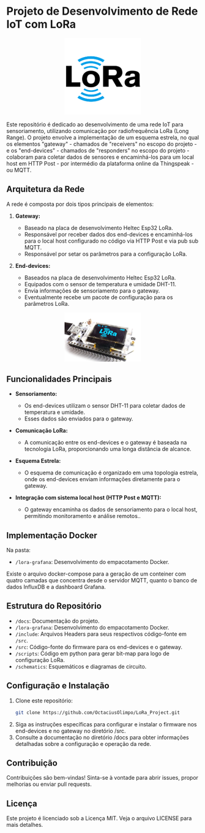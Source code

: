 # Projeto de Desenvolvimento de Rede IoT com LoRa

<p align="center">
  <img width="200" src="images/LoRa_Logo.png" alt="LoRa Logo">
</p>

Este repositório é dedicado ao desenvolvimento de uma rede IoT para sensoriamento, utilizando comunicação por radiofrequência LoRa (Long Range). O projeto envolve a implementação de um esquema estrela, no qual os elementos "gateway" - chamados de "receivers" no escopo do projeto - e os "end-devices" - chamados de "responders" no escopo do projeto - colaboram para coletar dados de sensores e encaminhá-los para um local host em HTTP Post - por intermédio da plataforma online da Thingspeak - ou MQTT.

## Arquitetura da Rede

A rede é composta por dois tipos principais de elementos:

1. **Gateway:**
   - Baseado na placa de desenvolvimento Heltec Esp32 LoRa.
   - Responsável por receber dados dos end-devices e encaminhá-los para o local host configurado no código via HTTP Post e via pub sub MQTT.
   - Responsável por setar os parâmetros para a configuração LoRa.

2. **End-devices:**
   - Baseados na placa de desenvolvimento Heltec Esp32 LoRa.
   - Equipados com o sensor de temperatura e umidade DHT-11.
   - Envia informações de sensoriamento para o gateway.
   - Eventualmente recebe um pacote de configuração para os parâmetros LoRa.

<p align="center">
  <img width="200" src="images/Heltec_Esp32_LoRa.png" alt="Board LoRa">
</p>

## Funcionalidades Principais

- **Sensoriamento:**
  - Os end-devices utilizam o sensor DHT-11 para coletar dados de temperatura e umidade.
  - Esses dados são enviados para o gateway.

- **Comunicação LoRa:**
  - A comunicação entre os end-devices e o gateway é baseada na tecnologia LoRa, proporcionando uma longa distância de alcance.

- **Esquema Estrela:**
  - O esquema de comunicação é organizado em uma topologia estrela, onde os end-devices enviam informações diretamente para o gateway.

- **Integração com sistema local host (HTTP Post e MQTT):**
  - O gateway encaminha os dados de sensoriamento para o local host, permitindo monitoramento e análise remotos..

## Implementação Docker

Na pasta: 

- `/lora-grafana`: Desenvolvimento do empacotamento Docker.

Existe o arquivo docker-compose para a geração de um conteiner com quatro camadas que concentra desde o servidor MQTT, quanto o banco de dados InfluxDB e a dashboard Grafana.

## Estrutura do Repositório

- `/docs`: Documentação do projeto.
- `/lora-grafana`: Desenvolvimento do empacotamento Docker.
- `/include`: Arquivos Headers para seus respectivos código-fonte em `/src`.
- `/src`: Código-fonte do firmware para os end-devices e o gateway.
- `/scripts`: Código em python para gerar bit-map para logo de configuração LoRa.
- `/schematics`: Esquemáticos e diagramas de circuito.

## Configuração e Instalação

1. Clone este repositório:
   ```bash
   git clone https://github.com/OctaciusOlimpo/LoRa_Project.git

2. Siga as instruções específicas para configurar e instalar o firmware nos end-devices e no gateway no diretório /src.
3. Consulte a documentação no diretório /docs para obter informações detalhadas sobre a configuração e operação da rede.

## Contribuição
Contribuições são bem-vindas! Sinta-se à vontade para abrir issues, propor melhorias ou enviar pull requests.

## Licença
Este projeto é licenciado sob a Licença MIT. Veja o arquivo LICENSE para mais detalhes.
